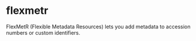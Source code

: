 # flexmetr
FlexMetR (Flexible Metadata Resources) lets you add metadata to accession numbers or custom identifiers.
